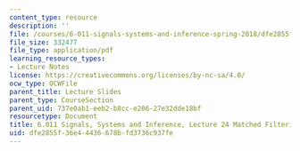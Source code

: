```yaml
---
content_type: resource
description: ''
file: /courses/6-011-signals-systems-and-inference-spring-2018/dfe2855f36e44436678bfd3736c937fe_MIT6_011S18lec24.pdf
file_size: 332477
file_type: application/pdf
learning_resource_types:
- Lecture Notes
license: https://creativecommons.org/licenses/by-nc-sa/4.0/
ocw_type: OCWFile
parent_title: Lecture Slides
parent_type: CourseSection
parent_uid: 737e0ab1-eeb2-b8cc-e206-27e32dde18bf
resourcetype: Document
title: 6.011 Signals, Systems and Inference, Lecture 24 Matched Filtering
uid: dfe2855f-36e4-4436-678b-fd3736c937fe
---
```

